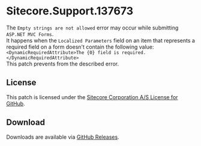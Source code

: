 # Sitecore.Support.137673
The `Empty strings are not allowed` error may occur while submitting `ASP.NET MVC Forms`.<br/>
It happens when the `Localized Parameters` field on an item that represents a required field on a form doesn't contain the following value:<br/>
`<DynamicRequiredAttribute>The {0} field is required.</DynamicRequiredAttribute>`<br/>
This patch prevents from the described error.

## License  
This patch is licensed under the [Sitecore Corporation A/S License for GitHub](https://github.com/sitecoresupport/Sitecore.Support.137673/blob/master/LICENSE).  

## Download  
Downloads are available via [GitHub Releases](https://github.com/sitecoresupport/Sitecore.Support.137673/releases).  
